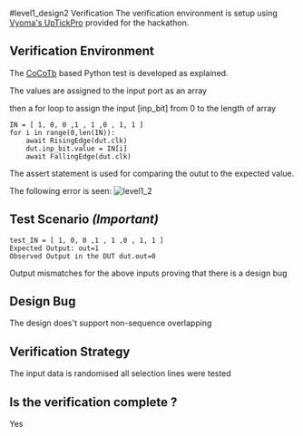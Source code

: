 #level1_design2 Verification
The verification environment is setup using [Vyoma's UpTickPro](https://vyomasystems.com) provided for the hackathon.
## Verification Environment

The [CoCoTb](https://www.cocotb.org/) based Python test is developed as explained. 


The values are assigned to the input port as an array

then a for loop to assign the input [inp_bit] from 0 to the length of array
    
    IN = [ 1, 0, 0 ,1 , 1 ,0 , 1, 1 ] 
    for i in range(0,len(IN)):
        await RisingEdge(dut.clk)
        dut.inp_bit.value = IN[i]
        await FallingEdge(dut.clk)

The assert statement is used for comparing the outut to the expected value.

The following error is seen:
![level1_2](https://user-images.githubusercontent.com/100050717/182043816-0669eb53-1298-4f0f-b9ea-13b5e1520fc3.PNG)

## Test Scenario *(Important)*

    test_IN = [ 1, 0, 0 ,1 , 1 ,0 , 1, 1 ] 
    Expected Output: out=1
    Observed Output in the DUT dut.out=0

Output mismatches for the above inputs proving that there is a design bug

## Design Bug

The design does't support non-sequence overlapping

## Verification Strategy

The input data is randomised all selection lines were tested
## Is the verification complete ?

Yes
